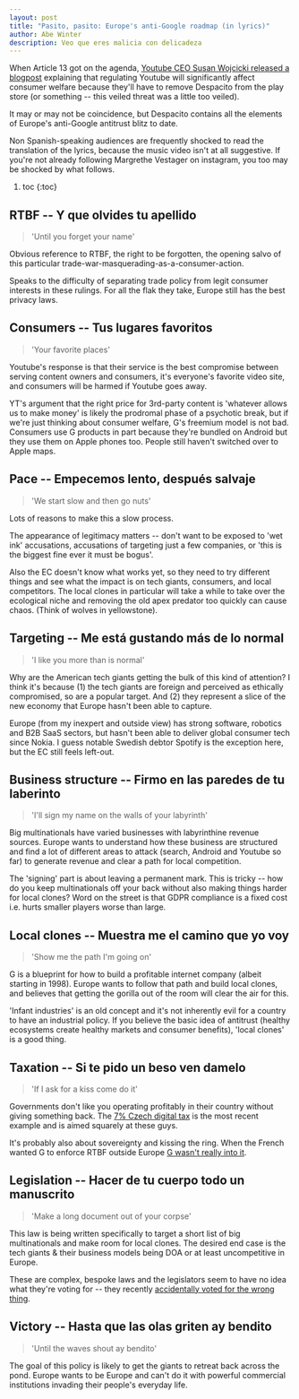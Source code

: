 ```yaml
---
layout: post
title: "Pasito, pasito: Europe's anti-Google roadmap (in lyrics)"
author: Abe Winter
description: Veo que eres malicia con delicadeza
---
```


When Article 13 got on the agenda, [Youtube CEO Susan Wojcicki released a blogpost](https://youtube-creators.googleblog.com/2018/11/i-support-goals-of-article-13-i-also.html) explaining that regulating Youtube will significantly affect consumer welfare because they'll have to remove Despacito from the play store (or something -- this veiled threat was a little too veiled).

It may or may not be coincidence, but Despacito contains all the elements of Europe's anti-Google antitrust blitz to date.

Non Spanish-speaking audiences are frequently shocked to read the translation of the lyrics, because the music video isn't at all suggestive. If you're not already following Margrethe Vestager on instagram, you too may be shocked by what follows.

1. toc
{:toc}

<style>
blockquote {font-style: normal; letter-spacing: normal;}
</style>

## RTBF -- Y que olvides tu apellido
> 'Until you forget your name'

Obvious reference to RTBF, the right to be forgotten, the opening salvo of this particular trade-war-masquerading-as-a-consumer-action.

Speaks to the difficulty of separating trade policy from legit consumer interests in these rulings. For all the flak they take, Europe still has the best privacy laws.

## Consumers -- Tus lugares favoritos
> 'Your favorite places'

Youtube's response is that their service is the best compromise between serving content owners and consumers, it's everyone's favorite video site, and consumers will be harmed if Youtube goes away.

YT's argument that the right price for 3rd-party content is 'whatever allows us to make money' is likely the prodromal phase of a psychotic break, but if we're just thinking about consumer welfare, G's freemium model is not bad. Consumers use G products in part because they're bundled on Android but they use them on Apple phones too. People still haven't switched over to Apple maps.

## Pace -- Empecemos lento, después salvaje
> 'We start slow and then go nuts'

Lots of reasons to make this a slow process.

The appearance of legitimacy matters -- don't want to be exposed to 'wet ink' accusations, accusations of targeting just a few companies, or 'this is the biggest fine ever it must be bogus'.

Also the EC doesn't know what works yet, so they need to try different things and see what the impact is on tech giants, consumers, and local competitors. The local clones in particular will take a while to take over the ecological niche and removing the old apex predator too quickly can cause chaos. (Think of wolves in yellowstone).

## Targeting -- Me está gustando más de lo normal
> 'I like you more than is normal'

Why are the American tech giants getting the bulk of this kind of attention? I think it's because (1) the tech giants are foreign and perceived as ethically compromised, so are a popular target. And (2) they represent a slice of the new economy that Europe hasn't been able to capture.

Europe (from my inexpert and outside view) has strong software, robotics and B2B SaaS sectors, but hasn't been able to deliver global consumer tech since Nokia. I guess notable Swedish debtor Spotify is the exception here, but the EC still feels left-out.

## Business structure -- Firmo en las paredes de tu laberinto
> 'I'll sign my name on the walls of your labyrinth'

Big multinationals have varied businesses with labyrinthine revenue sources. Europe wants to understand how these business are structured and find a lot of different areas to attack (search, Android and Youtube so far) to generate revenue and clear a path for local competition.

The 'signing' part is about leaving a permanent mark. This is tricky -- how do you keep multinationals off your back without also making things harder for local clones? Word on the street is that GDPR compliance is a fixed cost i.e. hurts smaller players worse than large.

## Local clones -- Muestra me el camino que yo voy
> 'Show me the path I'm going on'

G is a blueprint for how to build a profitable internet company (albeit starting in 1998). Europe wants to follow that path and build local clones, and believes that getting the gorilla out of the room will clear the air for this.

'Infant industries' is an old concept and it's not inherently evil for a country to have an industrial policy. If you believe the basic idea of antitrust (healthy ecosystems create healthy markets and consumer benefits), 'local clones' is a good thing.

## Taxation -- Si te pido un beso ven damelo
> 'If I ask for a kiss come do it'

Governments don't like you operating profitably in their country without giving something back. The [7% Czech digital tax](https://www.bloomberg.com/opinion/articles/2019-05-03/the-czech-republic-s-new-digital-tax-is-the-right-approach) is the most recent example and is aimed squarely at these guys.

It's probably also about sovereignty and kissing the ring. When the French wanted G to enforce RTBF outside Europe [G wasn't really into it](https://searchengineland.com/french-privacy-regulator-fines-google-not-implementing-right-forgotten-globally-245958).

## Legislation -- Hacer de tu cuerpo todo un manuscrito
> 'Make a long document out of your corpse'

This law is being written specifically to target a short list of big multinationals and make room for local clones. The desired end case is the tech giants & their business models being DOA or at least uncompetitive in Europe.

These are complex, bespoke laws and the legislators seem to have no idea what they're voting for -- they recently [accidentally voted for the wrong thing](http://www.fosspatents.com/2019/03/after-yesterdays-accidental-vote-eu.html).

## Victory -- Hasta que las olas griten ay bendito
> 'Until the waves shout ay bendito'

The goal of this policy is likely to get the giants to retreat back across the pond. Europe wants to be Europe and can't do it with powerful commercial institutions invading their people's everyday life.
